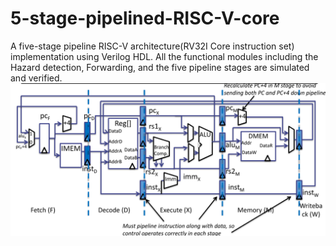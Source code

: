 # 5-stage-pipelined-RISC-V-core
 
A five-stage pipeline RISC-V architecture(RV32I Core instruction set) implementation using Verilog HDL. All the functional modules including the Hazard detection, Forwarding, and the five pipeline stages are simulated and verified.
![1715646665072](image/README/1715646665072.png)